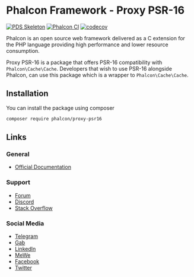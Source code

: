 # Phalcon Framework - Proxy PSR-16

[![PDS Skeleton][pds_skeleton]](https://github.com/php-pds/skeleton)
[![Phalcon CI][actions_badge]](https://github.com/phalcon/proxy-psr16/actions/workflows/main.yml) 
[![codecov][codecov_badge]](https://codecov.io/gh/phalcon/proxy-psr16)

Phalcon is an open source web framework delivered as a C extension for the PHP language providing high performance and lower resource consumption.

Proxy PSR-16 is a package that offers PSR-16 compatibility with `Phalcon\Cache\Cache`. Developers that wish to use PSR-16 alongside Phalcon, can use this package which is a wrapper to `Phalcon\Cache\Cache`.

## Installation

You can install the package using composer

```sh
composer require phalcon/proxy-psr16
```

## Links

### General
* [Official Documentation](https://docs.phalcon.io/)

### Support
* [Forum](https://phalcon.io/forum)
* [Discord](https://phalcon.io/discord)
* [Stack Overflow](https://phalcon.io/so)

### Social Media
* [Telegram](https://phalcon.io/telegram)
* [Gab](https://phalcon.io/gab)
* [LinkedIn](https://phalcon.io/linkedin)
* [MeWe](https://phalcon.io/mewe)
* [Facebook](https://phalcon.io/fb)
* [Twitter](https://phalcon.io/t)


<!-- External links should be here -->
[actions_badge]: https://github.com/phalcon/proxy-psr16/actions/workflows/main.yml/badge.svg
[codecov_badge]: https://codecov.io/gh/phalcon/proxy-psr16/branch/master/graph/badge.svg?token=J2WQtnpAyT
[pds_skeleton]: https://img.shields.io/badge/pds-skeleton-blue.svg?style=flat-square

[discord-badge]:            https://img.shields.io/discord/310910488152375297?label=Discord&logo=discord&style=flat-square
